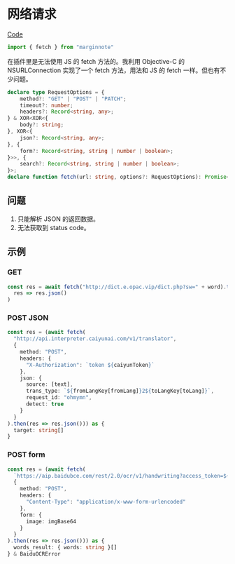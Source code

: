 # 网络请求

[Code](https://github.com/marginnoteapp/ohmymn/blob/main/packages/api/src/high-level/network.ts)

```ts
import { fetch } from "marginnote"
```

在插件里是无法使用 JS 的 fetch 方法的。我利用 Objective-C 的 NSURLConnection 实现了一个 fetch 方法，用法和 JS 的 fetch 一样。但也有不少问题。

```ts
declare type RequestOptions = {
    method?: "GET" | "POST" | "PATCH";
    timeout?: number;
    headers?: Record<string, any>;
} & XOR<XOR<{
    body?: string;
}, XOR<{
    json?: Record<string, any>;
}, {
    form?: Record<string, string | number | boolean>;
}>>, {
    search?: Record<string, string | number | boolean>;
}>;
declare function fetch(url: string, options?: RequestOptions): Promise<Response>;
```

## 问题
1. 只能解析 JSON 的返回数据。
2. 无法获取到 status code。
## 示例
### GET
```ts
const res = await fetch("http://dict.e.opac.vip/dict.php?sw=" + word).then(
  res => res.json()
)
```
### POST JSON
```ts
const res = (await fetch(
  "http://api.interpreter.caiyunai.com/v1/translator",
  {
    method: "POST",
    headers: {
      "X-Authorization": `token ${caiyunToken}`
    },
    json: {
      source: [text],
      trans_type: `${fromLangKey[fromLang]}2${toLangKey[toLang]}`,
      request_id: "ohmymn",
      detect: true
    }
  }
).then(res => res.json())) as {
  target: string[]
}
```
### POST form
```ts
const res = (await fetch(
  `https://aip.baidubce.com/rest/2.0/ocr/v1/handwriting?access_token=${token}`,
  {
    method: "POST",
    headers: {
      "Content-Type": "application/x-www-form-urlencoded"
    },
    form: {
      image: imgBase64
    }
  }
).then(res => res.json())) as {
  words_result: { words: string }[]
} & BaiduOCRError
```